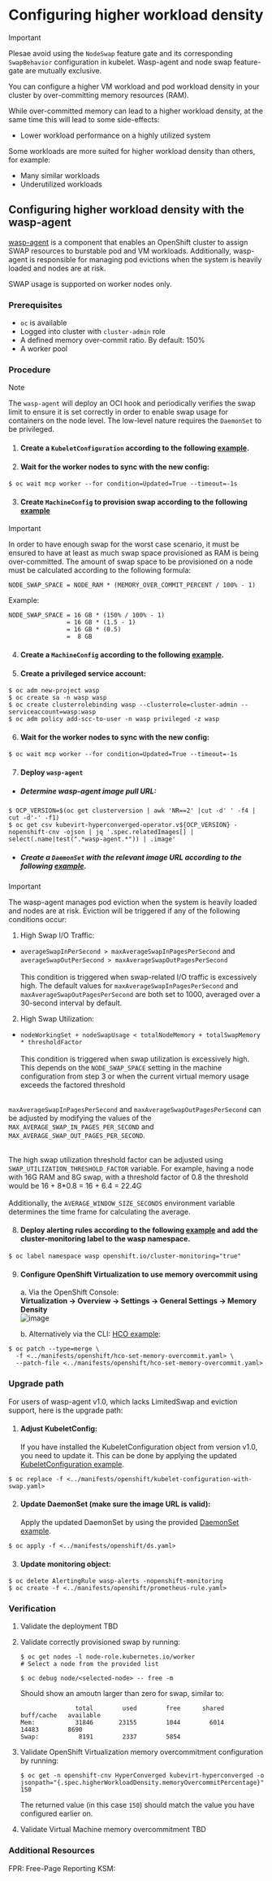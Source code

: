 # Configuring higher workload density

> [!IMPORTANT]
> Plesae avoid using the `NodeSwap` feature gate and its corresponding `SwapBehavior` configuration in kubelet.
> Wasp-agent and node swap feature-gate are mutually exclusive.

You can configure a higher VM workload and pod workload density in your cluster 
by over-committing memory resources (RAM).

While over-committed memory can lead to a higher workload density, at
the same time this will lead to some side-effects:

- Lower workload performance on a highly utilized system

Some workloads are more suited for higher workload density than
others, for example:

- Many similar workloads
- Underutilized workloads

## Configuring higher workload density with the wasp-agent

[wasp-agent]  is a component that enables an OpenShift cluster to assign 
SWAP resources to burstable pod and VM workloads. Additionally, wasp-agent 
is responsible for managing pod evictions when the system is heavily loaded and nodes are at risk.

SWAP usage is supported on worker nodes only.

### Prerequisites

* `oc` is available
* Logged into cluster with `cluster-admin` role
* A defined memory over-commit ratio. By default: 150%
* A worker pool

### Procedure

> [!NOTE]
> The `wasp-agent` will deploy an OCI hook and periodically 
> verifies the swap limit to ensure it is set correctly in order to enable
> swap usage for containers on the node level.
> The low-level nature requires the `DaemonSet` to be privileged.

1. #### Create a `KubeletConfiguration` according to the following [example](../manifests/openshift/kubelet-configuration-with-swap.yaml).

2. #### Wait for the worker nodes to sync with the new config:
```console
$ oc wait mcp worker --for condition=Updated=True --timeout=-1s
```
3. #### Create `MachineConfig` to provision swap according to the following [example](../manifests/openshift/machineconfig-add-swap.yaml)

> [!IMPORTANT]
> In order to have enough swap for the worst case scenario, it must
> be ensured to have at least as much swap space provisioned as RAM
> is being over-committed.
> The amount of swap space to be provisioned on a node must
> be calculated according to the following formula:
>
>     NODE_SWAP_SPACE = NODE_RAM * (MEMORY_OVER_COMMIT_PERCENT / 100% - 1)
>
> Example:
>
>     NODE_SWAP_SPACE = 16 GB * (150% / 100% - 1)
>                     = 16 GB * (1.5 - 1)
>                     = 16 GB * (0.5)
>                     =  8 GB

4. #### Create a `MachineConfig` according to the following [example](../manifests/openshift/machineconfig-add-swap.yaml).

5. #### Create a privileged service account:

```console
$ oc adm new-project wasp
$ oc create sa -n wasp wasp
$ oc create clusterrolebinding wasp --clusterrole=cluster-admin --serviceaccount=wasp:wasp
$ oc adm policy add-scc-to-user -n wasp privileged -z wasp
```

6. #### Wait for the worker nodes to sync with the new config:
```console
$ oc wait mcp worker --for condition=Updated=True --timeout=-1s
```

7. #### Deploy `wasp-agent` <br>
 * ##### Determine wasp-agent image pull URL:
```console
$ OCP_VERSION=$(oc get clusterversion | awk 'NR==2' |cut -d' ' -f4 | cut -d'-' -f1)
$ oc get csv kubevirt-hyperconverged-operator.v${OCP_VERSION} -nopenshift-cnv -ojson | jq '.spec.relatedImages[] | select(.name|test(".*wasp-agent.*")) | .image'
```
  * ##### Create a `DaemonSet` with the relevant image URL according to the following [example](../manifests/openshift/ds.yaml).

> [!IMPORTANT]
> The wasp-agent  manages pod eviction when the system is heavily loaded and
> nodes are at risk. Eviction will be triggered if any of the following conditions occur:
> 1. High Swap I/O Traffic:
>* `averageSwapInPerSecond > maxAverageSwapInPagesPerSecond`
   and<br>
   `averageSwapOutPerSecond > maxAverageSwapOutPagesPerSecond`<br><br>
   This condition is triggered when swap-related I/O traffic
   is excessively high.
   The default values for `maxAverageSwapInPagesPerSecond` and
   `maxAverageSwapOutPagesPerSecond` are both set to 1000, averaged
   over a 30-second interval by default.
> 2. High Swap Utilization:
> * `nodeWorkingSet + nodeSwapUsage < totalNodeMemory + totalSwapMemory * thresholdFactor `<br><br>
    This condition is triggered when swap utilization is excessively high.
    This depends on the `NODE_SWAP_SPACE` setting in the machine configuration from
    step 3 or when the current virtual memory usage exceeds the factored threshold<br><br>
>
>
> `maxAverageSwapInPagesPerSecond` and `maxAverageSwapOutPagesPerSecond`
> can be adjusted by modifying the values of the
> `MAX_AVERAGE_SWAP_IN_PAGES_PER_SECOND` and `MAX_AVERAGE_SWAP_OUT_PAGES_PER_SECOND`.<br><br>
>
>
> The high swap utilization threshold factor can be adjusted using ``SWAP_UTILIZATION_THRESHOLD_FACTOR`` variable. For example, having a node with 16G RAM and 8G swap, with a threshold factor of 0.8 the threshold would be 16 + 8*0.8 = 16 + 6.4 = 22.4G <br><br>
> Additionally, the `AVERAGE_WINDOW_SIZE_SECONDS` environment
> variable determines the time frame for calculating the average.

8. #### Deploy alerting rules according to the following [example](../manifests/openshift/prometheus-rule.yaml) and add the cluster-monitoring label to the wasp namespace.
```console
$ oc label namespace wasp openshift.io/cluster-monitoring="true"
```

9. #### Configure OpenShift Virtualization to use memory overcommit using

   a. Via the OpenShift Console: <br>
       **Virtualization -> Overview -> Settings -> General Settings -> Memory Density** <br>
       ![image](https://github.com/user-attachments/assets/07c02c7c-0cd6-4377-9119-a8f3b7a58695)

   b. Alternatively via the CLI: [HCO example](../manifests/openshift/hco-set-memory-overcommit.yaml):

```console
$ oc patch --type=merge \
  -f <../manifests/openshift/hco-set-memory-overcommit.yaml> \
  --patch-file <../manifests/openshift/hco-set-memory-overcommit.yaml>
```

### Upgrade path
For users of wasp-agent v1.0, which lacks LimitedSwap and eviction support, here is the upgrade path:
1. #### Adjust KubeletConfig:
   If you have installed the KubeletConfiguration object from version v1.0, you need to update it. 
   This can be done by applying the updated [KubeletConfiguration example](../manifests/openshift/kubelet-configuration-with-swap.yaml).
```console
$ oc replace -f <../manifests/openshift/kubelet-configuration-with-swap.yaml>
```
2. #### Update DaemonSet (make sure the image URL is valid):
   Apply the updated DaemonSet by using the provided [DaemonSet example](../manifests/openshift/ds.yaml).
```console
$ oc apply -f <../manifests/openshift/ds.yaml>
```
3. #### Update monitoring object:
```console
$ oc delete AlertingRule wasp-alerts -nopenshift-monitoring
$ oc create -f <../manifests/openshift/prometheus-rule.yaml>
```

### Verification

1. Validate the deployment
   TBD
2. Validate correctly provisioned swap by running:

       $ oc get nodes -l node-role.kubernetes.io/worker
       # Select a node from the provided list

       $ oc debug node/<selected-node> -- free -m

   Should show an amoutn larger than zero for swap, similar to:

                      total        used        free      shared  buff/cache   available
       Mem:           31846       23155        1044        6014       14483        8690
       Swap:           8191        2337        5854


3. Validate OpenShift Virtualization memory overcommitment configuration
   by running:

       $ oc get -n openshift-cnv HyperConverged kubevirt-hyperconverged -o jsonpath="{.spec.higherWorkloadDensity.memoryOvercommitPercentage}"
       150

   The returned value (in this case `150`) should match the value you
   have configured earlier on.

4. Validate Virtual Machine memory overcommitment
   TBD

### Additional Resources

[wasp-agent]: https://github.com/openshift-virtualization/wasp-agent
FPR: Free-Page Reporting
KSM:
